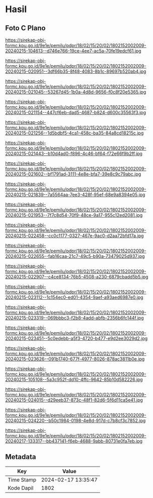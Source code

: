 # Hasil

## Foto C Plano

https://sirekap-obj-formc.kpu.go.id/9e1e/pemilu/pdpr/18/02/15/20/02/1802152002009-20240215-104613--d746e766-19ce-4ee7-ac5a-70fe19edcf61.jpg

https://sirekap-obj-formc.kpu.go.id/9e1e/pemilu/pdpr/18/02/15/20/02/1802152002009-20240215-020951--3df66b35-8f48-4083-8b1c-89697b520ab4.jpg

https://sirekap-obj-formc.kpu.go.id/9e1e/pemilu/pdpr/18/02/15/20/02/1802152002009-20240215-021045--53267d45-1b0a-4d8d-9656-f0c8f20e5365.jpg

https://sirekap-obj-formc.kpu.go.id/9e1e/pemilu/pdpr/18/02/15/20/02/1802152002009-20240215-021154--447cf6eb-dad5-4687-b824-d600c35563f3.jpg

https://sirekap-obj-formc.kpu.go.id/9e1e/pemilu/pdpr/18/02/15/20/02/1802152002009-20240215-021256--1d5bdbf5-4ca1-458c-ba35-84a8cd18215c.jpg

https://sirekap-obj-formc.kpu.go.id/9e1e/pemilu/pdpr/18/02/15/20/02/1802152002009-20240215-021443--b10d4ad0-f896-4c46-bf64-f72e66f9b2ff.jpg

https://sirekap-obj-formc.kpu.go.id/9e1e/pemilu/pdpr/18/02/15/20/02/1802152002009-20240215-021602--bf1791ad-3111-4e8e-bfa7-39e8c9c79abc.jpg

https://sirekap-obj-formc.kpu.go.id/9e1e/pemilu/pdpr/18/02/15/20/02/1802152002009-20240215-021839--7a5564aa-7ee3-428f-95ef-68e9a8394e05.jpg

https://sirekap-obj-formc.kpu.go.id/9e1e/pemilu/pdpr/18/02/15/20/02/1802152002009-20240215-021953--7f7c8d54-70f9-48ce-9a17-955c12ed2081.jpg

https://sirekap-obj-formc.kpu.go.id/9e1e/pemilu/pdpr/18/02/15/20/02/1802152002009-20240215-022458--cc0c1177-0327-467e-9ac0-d2aa72bfd17a.jpg

https://sirekap-obj-formc.kpu.go.id/9e1e/pemilu/pdpr/18/02/15/20/02/1802152002009-20240215-022655--fab16caa-21c7-49c5-b90a-73479025d937.jpg

https://sirekap-obj-formc.kpu.go.id/9e1e/pemilu/pdpr/18/02/15/20/02/1802152002009-20240215-022907--c4ce8134-76b5-4508-a230-6879cbadd5b5.jpg

https://sirekap-obj-formc.kpu.go.id/9e1e/pemilu/pdpr/18/02/15/20/02/1802152002009-20240215-023112--1c154ec0-ed01-4354-9aef-a93aed6987e0.jpg

https://sirekap-obj-formc.kpu.go.id/9e1e/pemilu/pdpr/18/02/15/20/02/1802152002009-20240215-023319--069bbbc3-f2b8-4add-abfb-2356b6fc144f.jpg

https://sirekap-obj-formc.kpu.go.id/9e1e/pemilu/pdpr/18/02/15/20/02/1802152002009-20240215-023451--5c0edebb-a5f3-4720-b477-e9d2ee3029d2.jpg

https://sirekap-obj-formc.kpu.go.id/9e1e/pemilu/pdpr/18/02/15/20/02/1802152002009-20240215-023626--091b1740-677f-4977-8026-878ac3811b0e.jpg

https://sirekap-obj-formc.kpu.go.id/9e1e/pemilu/pdpr/18/02/15/20/02/1802152002009-20240215-105108--5a3c952f-dd10-4ffc-9642-85b10d582226.jpg

https://sirekap-obj-formc.kpu.go.id/9e1e/pemilu/pdpr/18/02/15/20/02/1802152002009-20240215-024015--d29eeb37-873c-48f1-82d6-5f6d11ca5e41.jpg

https://sirekap-obj-formc.kpu.go.id/9e1e/pemilu/pdpr/18/02/15/20/02/1802152002009-20240215-024220--b50c1984-0198-4e8d-917d-c7b8cf3c7852.jpg

https://sirekap-obj-formc.kpu.go.id/9e1e/pemilu/pdpr/18/02/15/20/02/1802152002009-20240217-133317--bb437141-f6eb-4688-9abb-80731e0fa7eb.jpg


## Metadata

| Key        | Value               |
| ---------- | ------------------- |
| Time Stamp | 2024-02-17 13:35:47 |
| Kode Dapil | 1802                |



